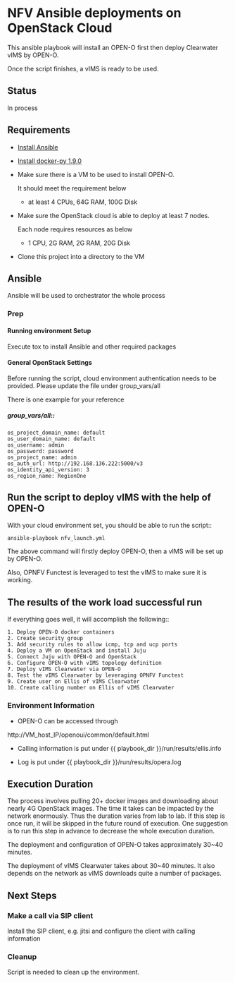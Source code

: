 # NFV Ansible deployments on OpenStack Cloud

This ansible playbook will install an OPEN-O first then deploy
Clearwater vIMS by OPEN-O.

Once the script finishes, a vIMS is ready to be used.

## Status

In process

## Requirements

- [Install Ansible](http://docs.ansible.com/ansible/intro_installation.html)
- [Install docker-py 1.9.0](https://github.com/docker/docker-py)
- Make sure there is a VM to be used to install OPEN-O.

  It should meet the requirement below

  - at least 4 CPUs, 64G RAM, 100G Disk

- Make sure the OpenStack cloud is able to deploy at least 7 nodes.

  Each node requires resources as below

  - 1 CPU, 2G RAM, 2G RAM, 20G Disk

- Clone this project into a directory to the VM

## Ansible

Ansible will be used to orchestrator the whole process

### Prep

#### Running environment Setup
Execute tox to install Ansible and other required packages

#### General OpenStack Settings

Before running the script, cloud environment authentication needs to be
provided. Please update the file under group_vars/all

There is one example for your reference

  ##### group_vars/all::

    os_project_domain_name: default
    os_user_domain_name: default
    os_username: admin
    os_password: password
    os_project_name: admin
    os_auth_url: http://192.168.136.222:5000/v3
    os_identity_api_version: 3
    os_region_name: RegionOne

## Run the script to deploy vIMS with the help of OPEN-O

With your cloud environment set, you should be able to run the script::

    ansible-playbook nfv_launch.yml

The above command will firstly deploy OPEN-O, then a vIMS will be set up by
OPEN-O.

Also, OPNFV Functest is leveraged to test the vIMS to make sure it is
working.


## The results of the work load successful run

If everything goes well, it will accomplish the following::

    1. Deploy OPEN-O docker containers
    2. Create security group
    3. Add security rules to allow icmp, tcp and ucp ports
    4. Deploy a VM on OpenStack and install Juju
    5. Connect Juju with OPEN-O and OpenStack
    6. Configure OPEN-O with vIMS topology definition
    7. Deploy vIMS Clearwater via OPEN-O
    8. Test the vIMS Clearwater by leveraging OPNFV Functest
    9. Create user on Ellis of vIMS Clearwater
    10. Create calling number on Ellis of vIMS Clearwater

### Environment Information

- OPEN-O can be accessed through

http://VM_host_IP/openoui/common/default.html

- Calling information is put under {{ playbook_dir }}/run/results/ellis.info

- Log is put under {{ playbook_dir }}/run/results/opera.log


## Execution Duration

The process involves pulling 20+ docker images and downloading about nearly 4G
OpenStack images. The time it takes can be impacted by the network enormously.
Thus the duration varies from lab to lab. If this step is once run, it will be
skipped in the future round of execution. One suggestion is to run this step
in advance to decrease the whole execution duration.

The deployment and configuration of OPEN-O takes approximately 30~40 minutes.

The deployment of vIMS Clearwater takes about 30~40 minutes. It also depends on
the network as vIMS downloads quite a number of packages.

## Next Steps

### Make a call via SIP client

Install the SIP client, e.g. jitsi and configure the client with calling
information

### Cleanup

Script is needed to clean up the environment.
